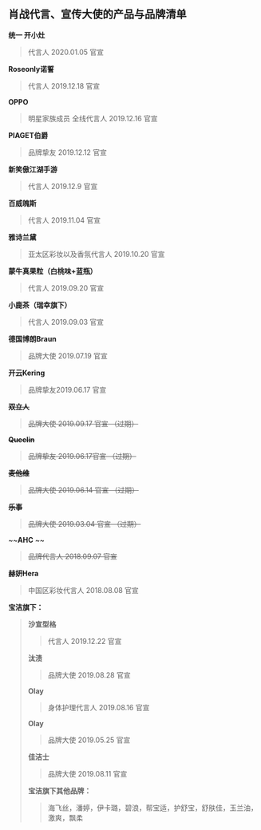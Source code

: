 ## 肖战代言、宣传大使的产品与品牌清单
**统一 开小灶** 
>代言人 2020.01.05 官宣 

**Roseonly诺誓** 
>代言人 2019.12.18 官宣

**OPPO**
>明星家族成员 全线代言人 2019.12.16 官宣

**PIAGET伯爵**
>品牌挚友 2019.12.12 官宣

**新笑傲江湖手游**
>代言人 2019.12.9 官宣

**百威魄斯** 
>代言人 2019.11.04 官宣

**雅诗兰黛** 
>亚太区彩妆以及香氛代言人 2019.10.20 官宣

**蒙牛真果粒（白桃味+蓝瓶）** 
>代言人 2019.09.20 官宣 

**小鹿茶（瑞幸旗下）** 
>代言人 2019.09.03 官宣

**德国博朗Braun** 
>品牌大使 2019.07.19 官宣

**开云Kering** 
>品牌挚友2019.06.17 官宣

~~**双立人**~~ 
>~~品牌大使 2019.09.17 官宣 （过期）~~

~~**Queelin**~~
>~~品牌挚友 2019.06.17官宣 （过期）~~

~~**麦他维**~~
>~~品牌大使 2019.06.14 官宣 （过期）~~

~~**乐事**~~ 
>~~品牌大使 2019.03.04 官宣 （过期）~~

~~**AHC** ~~
>~~品牌代言人 2018.09.07 官宣~~

**赫妍Hera** 
>中国区彩妆代言人 2018.08.08 官宣

**宝洁旗下：**
> **沙宣型格** 
>> 代言人 2019.12.22 官宣
>
> **汰渍** 
>> 品牌大使 2019.08.28 官宣
>
> **Olay**
>> 身体护理代言人 2019.08.16 官宣
>
> **Olay**
>> 品牌大使 2019.05.25 官宣
>
> **佳洁士**
>> 品牌大使 2019.08.11 官宣
>
> **宝洁旗下其他品牌：**
>> 海飞丝，潘婷，伊卡璐，碧浪，帮宝适，护舒宝，舒肤佳，玉兰油，激爽，飘柔
